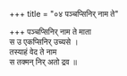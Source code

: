 +++
title = "०४ पञ्चप्सिनिर् नाम ते"

+++
पञ्चप्सिनिर् नाम ते माता  
स उ एकप्सिनिर् उच्यसे ।  
तस्याहं वेद ते नाम  
स तक्मन् निर् अतो द्रव ॥